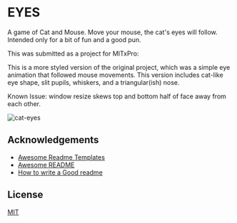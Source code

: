 
# EYES

A game of Cat and Mouse. Move your mouse, the cat's eyes will follow. 
Intended only for a bit of fun and a good pun.


This was submitted as a project for MITxPro:

This is a more styled version of the original project, which was a simple eye animation that followed mouse movements.
This version includes cat-like eye shape, slit pupils, whiskers, and a triangular(ish) nose.


Known Issue: window resize skews top and bottom half of face away from each other.

![cat-eyes](https://user-images.githubusercontent.com/93546742/161889954-83faa732-7698-4b4e-a140-2243ec44d2d2.png)



## Acknowledgements

 - [Awesome Readme Templates](https://awesomeopensource.com/project/elangosundar/awesome-README-templates)
 - [Awesome README](https://github.com/matiassingers/awesome-readme)
 - [How to write a Good readme](https://bulldogjob.com/news/449-how-to-write-a-good-readme-for-your-github-project)


## License

[MIT](https://choosealicense.com/licenses/mit/)

